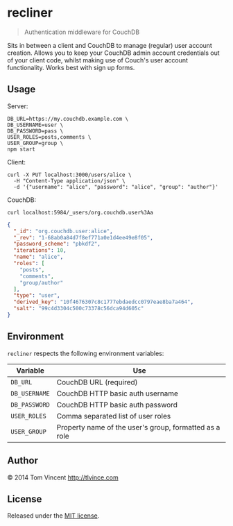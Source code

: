 # recliner

> Authentication middleware for CouchDB

Sits in between a client and CouchDB to manage (regular) user account creation.
Allows you to keep your CouchDB admin account credentials out of your client
code, whilst making use of Couch's user account functionality. Works best with
sign up forms.

## Usage

Server:

```shell
DB_URL=https://my.couchdb.example.com \
DB_USERNAME=user \
DB_PASSWORD=pass \
USER_ROLES=posts,comments \
USER_GROUP=group \
npm start
```

Client:

```shell
curl -X PUT localhost:3000/users/alice \
  -H "Content-Type application/json" \
  -d '{"username": "alice", "password": "alice", "group": "author"}'
```

CouchDB:

```shell
curl localhost:5984/_users/org.couchdb.user%3Aa
```

```json
{
  "_id": "org.couchdb.user:alice",
  "_rev": "1-68ab0a84d7f8ef771a0e1d4ee49e8f05",
  "password_scheme": "pbkdf2",
  "iterations": 10,
  "name": "alice",
  "roles": [
    "posts",
    "comments",
    "group/author"
  ],
  "type": "user",
  "derived_key": "10f4676307c8c1777ebdaedcc0797eae8ba7a464",
  "salt": "99c4d3304c500c73378c56dca94d605c"
}
```

## Environment

`recliner` respects the following environment variables:

Variable      | Use
--------      | ---
`DB_URL`      | CouchDB URL (required)
`DB_USERNAME` | CouchDB HTTP basic auth username
`DB_PASSWORD` | CouchDB HTTP basic auth password
`USER_ROLES`  | Comma separated list of user roles
`USER_GROUP`  | Property name of the user's group, formatted as a role

## Author

© 2014 Tom Vincent <http://tlvince.com>

## License

Released under the [MIT license](http://tlvince.mit-license.org).
